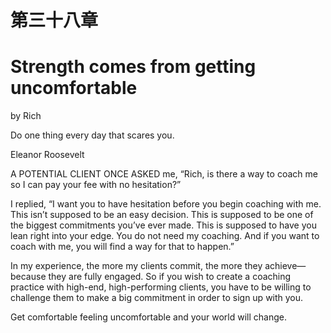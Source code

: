 # 第三十八章

# Strength comes from getting uncomfortable

by Rich

Do one thing every day that scares you.

Eleanor Roosevelt

A POTENTIAL CLIENT ONCE ASKED me, “Rich, is there a way to coach me so I can pay your fee with no hesitation?”

I replied, “I want you to have hesitation before you begin coaching with me. This isn’t supposed to be an easy decision. This is supposed to be one of the biggest commitments you’ve ever made. This is supposed to have you lean right into your edge. You do not need my coaching. And if you want to coach with me, you will find a way for that to happen.”

In my experience, the more my clients commit, the more they achieve—because they are fully engaged. So if you wish to create a coaching practice with high-end, high-performing clients, you have to be willing to challenge them to make a big commitment in order to sign up with you.

Get comfortable feeling uncomfortable and your world will change.

